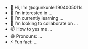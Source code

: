 - 👋 Hi, I’m @ogunkunlei1904005011s
- 👀 I’m interested in ...
- 🌱 I’m currently learning ...
- 💞️ I’m looking to collaborate on ...
- 📫 How to yes me ...
- 😄 Pronouns: ...
- ⚡ Fun fact: ...

<!---
ogunkunlei1904005011s/ogunkunlei1904005011s is a ✨ special ✨ repository because its `README.md` (this file) appears on your GitHub profile.
You can click the Preview link to take a look at your changes.
--->
